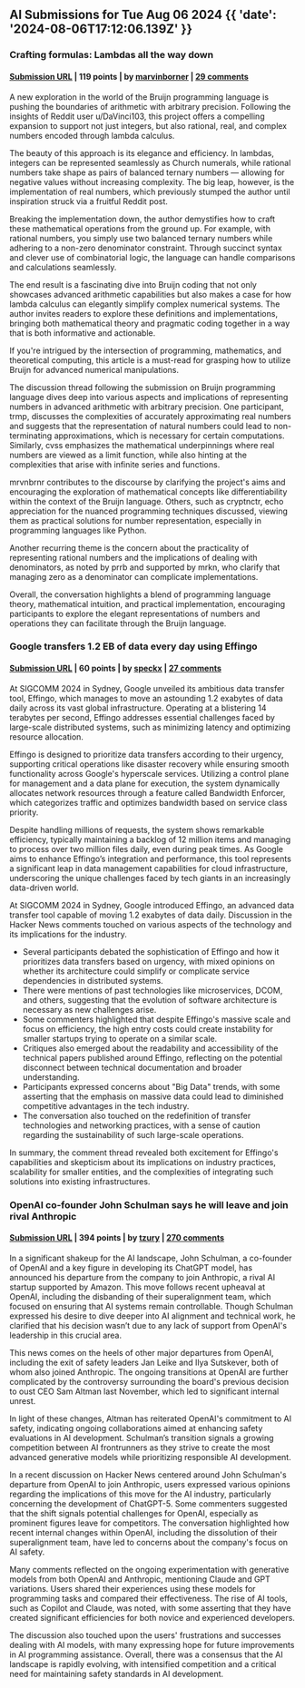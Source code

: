 ## AI Submissions for Tue Aug 06 2024 {{ 'date': '2024-08-06T17:12:06.139Z' }}

### Crafting formulas: Lambdas all the way down

#### [Submission URL](https://text.marvinborner.de/2024-04-16-10.html) | 119 points | by [marvinborner](https://news.ycombinator.com/user?id=marvinborner) | [29 comments](https://news.ycombinator.com/item?id=41169244)

A new exploration in the world of the Bruijn programming language is pushing the boundaries of arithmetic with arbitrary precision. Following the insights of Reddit user u/DaVinci103, this project offers a compelling expansion to support not just integers, but also rational, real, and complex numbers encoded through lambda calculus. 

The beauty of this approach is its elegance and efficiency. In lambdas, integers can be represented seamlessly as Church numerals, while rational numbers take shape as pairs of balanced ternary numbers — allowing for negative values without increasing complexity. The big leap, however, is the implementation of real numbers, which previously stumped the author until inspiration struck via a fruitful Reddit post.

Breaking the implementation down, the author demystifies how to craft these mathematical operations from the ground up. For example, with rational numbers, you simply use two balanced ternary numbers while adhering to a non-zero denominator constraint. Through succinct syntax and clever use of combinatorial logic, the language can handle comparisons and calculations seamlessly.

The end result is a fascinating dive into Bruijn coding that not only showcases advanced arithmetic capabilities but also makes a case for how lambda calculus can elegantly simplify complex numerical systems. The author invites readers to explore these definitions and implementations, bringing both mathematical theory and pragmatic coding together in a way that is both informative and actionable. 

If you're intrigued by the intersection of programming, mathematics, and theoretical computing, this article is a must-read for grasping how to utilize Bruijn for advanced numerical manipulations.

The discussion thread following the submission on Bruijn programming language dives deep into various aspects and implications of representing numbers in advanced arithmetic with arbitrary precision. One participant, trmp, discusses the complexities of accurately approximating real numbers and suggests that the representation of natural numbers could lead to non-terminating approximations, which is necessary for certain computations. Similarly, cvss emphasizes the mathematical underpinnings where real numbers are viewed as a limit function, while also hinting at the complexities that arise with infinite series and functions.

mrvnbrnr contributes to the discourse by clarifying the project's aims and encouraging the exploration of mathematical concepts like differentiability within the context of the Bruijn language. Others, such as cryptnctr, echo appreciation for the nuanced programming techniques discussed, viewing them as practical solutions for number representation, especially in programming languages like Python.

Another recurring theme is the concern about the practicality of representing rational numbers and the implications of dealing with denominators, as noted by prrb and supported by mrkn, who clarify that managing zero as a denominator can complicate implementations. 

Overall, the conversation highlights a blend of programming language theory, mathematical intuition, and practical implementation, encouraging participants to explore the elegant representations of numbers and operations they can facilitate through the Bruijn language.

### Google transfers 1.2 EB of data every day using Effingo

#### [Submission URL](https://www.theregister.com/2024/08/06/google_effingo/) | 60 points | by [speckx](https://news.ycombinator.com/user?id=speckx) | [27 comments](https://news.ycombinator.com/item?id=41173111)

At SIGCOMM 2024 in Sydney, Google unveiled its ambitious data transfer tool, Effingo, which manages to move an astounding 1.2 exabytes of data daily across its vast global infrastructure. Operating at a blistering 14 terabytes per second, Effingo addresses essential challenges faced by large-scale distributed systems, such as minimizing latency and optimizing resource allocation. 

Effingo is designed to prioritize data transfers according to their urgency, supporting critical operations like disaster recovery while ensuring smooth functionality across Google's hyperscale services. Utilizing a control plane for management and a data plane for execution, the system dynamically allocates network resources through a feature called Bandwidth Enforcer, which categorizes traffic and optimizes bandwidth based on service class priority.

Despite handling millions of requests, the system shows remarkable efficiency, typically maintaining a backlog of 12 million items and managing to process over two million files daily, even during peak times. As Google aims to enhance Effingo’s integration and performance, this tool represents a significant leap in data management capabilities for cloud infrastructure, underscoring the unique challenges faced by tech giants in an increasingly data-driven world.

At SIGCOMM 2024 in Sydney, Google introduced Effingo, an advanced data transfer tool capable of moving 1.2 exabytes of data daily. Discussion in the Hacker News comments touched on various aspects of the technology and its implications for the industry.

- Several participants debated the sophistication of Effingo and how it prioritizes data transfers based on urgency, with mixed opinions on whether its architecture could simplify or complicate service dependencies in distributed systems.
- There were mentions of past technologies like microservices, DCOM, and others, suggesting that the evolution of software architecture is necessary as new challenges arise.
- Some commenters highlighted that despite Effingo's massive scale and focus on efficiency, the high entry costs could create instability for smaller startups trying to operate on a similar scale. 
- Critiques also emerged about the readability and accessibility of the technical papers published around Effingo, reflecting on the potential disconnect between technical documentation and broader understanding.
- Participants expressed concerns about "Big Data" trends, with some asserting that the emphasis on massive data could lead to diminished competitive advantages in the tech industry.
- The conversation also touched on the redefinition of transfer technologies and networking practices, with a sense of caution regarding the sustainability of such large-scale operations.

In summary, the comment thread revealed both excitement for Effingo's capabilities and skepticism about its implications on industry practices, scalability for smaller entities, and the complexities of integrating such solutions into existing infrastructures.

### OpenAI co-founder John Schulman says he will leave and join rival Anthropic

#### [Submission URL](https://www.cnbc.com/2024/08/06/openai-co-founder-john-schulman-says-he-will-join-rival-anthropic.html) | 394 points | by [tzury](https://news.ycombinator.com/user?id=tzury) | [270 comments](https://news.ycombinator.com/item?id=41168904)

In a significant shakeup for the AI landscape, John Schulman, a co-founder of OpenAI and a key figure in developing its ChatGPT model, has announced his departure from the company to join Anthropic, a rival AI startup supported by Amazon. This move follows recent upheaval at OpenAI, including the disbanding of their superalignment team, which focused on ensuring that AI systems remain controllable. Though Schulman expressed his desire to dive deeper into AI alignment and technical work, he clarified that his decision wasn’t due to any lack of support from OpenAI's leadership in this crucial area.

This news comes on the heels of other major departures from OpenAI, including the exit of safety leaders Jan Leike and Ilya Sutskever, both of whom also joined Anthropic. The ongoing transitions at OpenAI are further complicated by the controversy surrounding the board's previous decision to oust CEO Sam Altman last November, which led to significant internal unrest.

In light of these changes, Altman has reiterated OpenAI's commitment to AI safety, indicating ongoing collaborations aimed at enhancing safety evaluations in AI development. Schulman’s transition signals a growing competition between AI frontrunners as they strive to create the most advanced generative models while prioritizing responsible AI development.

In a recent discussion on Hacker News centered around John Schulman's departure from OpenAI to join Anthropic, users expressed various opinions regarding the implications of this move for the AI industry, particularly concerning the development of ChatGPT-5. Some commenters suggested that the shift signals potential challenges for OpenAI, especially as prominent figures leave for competitors. The conversation highlighted how recent internal changes within OpenAI, including the dissolution of their superalignment team, have led to concerns about the company's focus on AI safety.

Many comments reflected on the ongoing experimentation with generative models from both OpenAI and Anthropic, mentioning Claude and GPT variations. Users shared their experiences using these models for programming tasks and compared their effectiveness. The rise of AI tools, such as Copilot and Claude, was noted, with some asserting that they have created significant efficiencies for both novice and experienced developers.

The discussion also touched upon the users' frustrations and successes dealing with AI models, with many expressing hope for future improvements in AI programming assistance. Overall, there was a consensus that the AI landscape is rapidly evolving, with intensified competition and a critical need for maintaining safety standards in AI development.

